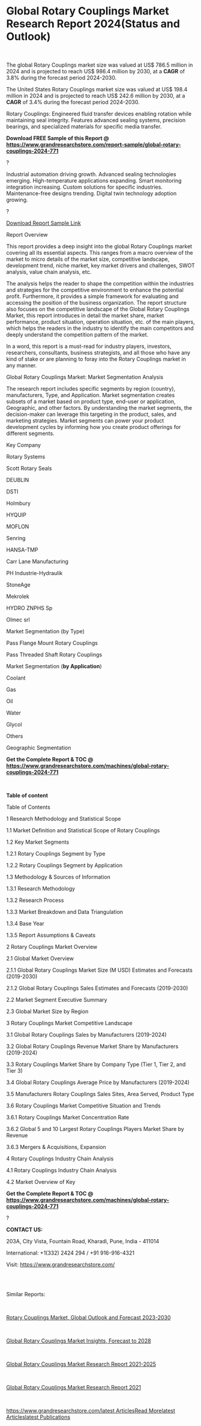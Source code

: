 <h1>Global Rotary Couplings Market Research Report 2024(Status and Outlook)</h1><br/><p>The global Rotary Couplings market size was valued at US$ 786.5 million in 2024 and is projected to reach US$ 986.4 million by 2030, at a <strong>CAGR</strong> of 3.8% during the forecast period 2024-2030.</p>
 
 
 
 <p>The United States Rotary Couplings market size was valued at US$ 198.4 million in 2024 and is projected to reach US$ 242.6 million by 2030, at a <strong>CAGR</strong> of 3.4% during the forecast period 2024-2030.</p>
 
 
 
 <p>Rotary Couplings: Engineered fluid transfer devices enabling rotation while maintaining seal integrity. Features advanced sealing systems, precision bearings, and specialized materials for specific media transfer.</p>
 
 
 
 <div><b>Download FREE Sample of this Report @ <a href="https://www.grandresearchstore.com/report-sample/global-rotary-couplings-2024-771">https://www.grandresearchstore.com/report-sample/global-rotary-couplings-2024-771</a></b></div>
 
 
 
 <p>? </p>
 
 
 
 <p>Industrial automation driving growth. Advanced sealing technologies emerging. High-temperature applications expanding. Smart monitoring integration increasing. Custom solutions for specific industries. Maintenance-free designs trending. Digital twin technology adoption growing.</p>
 
 
 
 <p>? </p>
 
 
 
 <p><a href="https://www.grandresearchstore.com/mr-admin/report-sample/global-rotary-couplings-2024-771">Download Report Sample Link</a></p>
 
 
 
 <p>Report Overview</p>
 
 
 
 <p>This report provides a deep insight into the global Rotary Couplings market covering all its essential aspects. This ranges from a macro overview of the market to micro details of the market size, competitive landscape, development trend, niche market, key market drivers and challenges, SWOT analysis, value chain analysis, etc.</p>
 
 
 
 <p>The analysis helps the reader to shape the competition within the industries and strategies for the competitive environment to enhance the potential profit. Furthermore, it provides a simple framework for evaluating and accessing the position of the business organization. The report structure also focuses on the competitive landscape of the Global Rotary Couplings Market, this report introduces in detail the market share, market performance, product situation, operation situation, etc. of the main players, which helps the readers in the industry to identify the main competitors and deeply understand the competition pattern of the market.</p>
 
 
 
 <p>In a word, this report is a must-read for industry players, investors, researchers, consultants, business strategists, and all those who have any kind of stake or are planning to foray into the Rotary Couplings market in any manner.</p>
 
 
 
 <p>Global Rotary Couplings Market: Market Segmentation Analysis</p>
 
 
 
 <p>The research report includes specific segments by region (country), manufacturers, Type, and Application. Market segmentation creates subsets of a market based on product type, end-user or application, Geographic, and other factors. By understanding the market segments, the decision-maker can leverage this targeting in the product, sales, and marketing strategies. Market segments can power your product development cycles by informing how you create product offerings for different segments.</p>
 
 
 
 <p>Key Company</p>
 
 
 
 <p>Rotary Systems</p>
 
 
 
 <p>Scott Rotary Seals</p>
 
 
 
 <p>DEUBLIN</p>
 
 
 
 <p>DSTI</p>
 
 
 
 <p>Holmbury</p>
 
 
 
 <p>HYQUIP</p>
 
 
 
 <p>MOFLON</p>
 
 
 
 <p>Senring</p>
 
 
 
 <p>HANSA-TMP</p>
 
 
 
 <p>Carr Lane Manufacturing</p>
 
 
 
 <p>PH Industrie-Hydraulik</p>
 
 
 
 <p>StoneAge</p>
 
 
 
 <p>Mekrolek</p>
 
 
 
 <p>HYDRO ZNPHS Sp</p>
 
 
 
 <p>Olmec srl</p>
 
 
 
 <p>Market Segmentation (by Type)</p>
 
 
 
 <p>Pass Flange Mount Rotary Couplings</p>
 
 
 
 <p>Pass Threaded Shaft Rotary Couplings</p>
 
 
 
 <p>Market Segmentation (<strong>by Application</strong>)</p>
 
 
 
 <p>Coolant</p>
 
 
 
 <p>Gas</p>
 
 
 
 <p>Oil</p>
 
 
 
 <p>Water</p>
 
 
 
 <p>Glycol</p>
 
 
 
 <p>Others</p>
 
 
 
 <p>Geographic Segmentation</p>
 
 
 
 <div><b>Get the Complete Report & TOC @ <a href="https://www.grandresearchstore.com/machines/global-rotary-couplings-2024-771">https://www.grandresearchstore.com/machines/global-rotary-couplings-2024-771</a></b></div>
 
 
 
 <p><br />
 
 <b>Table of content</b></p>
 
 
 
 <p>Table of Contents<br />
 
 1 Research Methodology and Statistical Scope<br />
 
 1.1 Market Definition and Statistical Scope of Rotary Couplings<br />
 
 1.2 Key Market Segments<br />
 
 1.2.1 Rotary Couplings Segment by Type<br />
 
 1.2.2 Rotary Couplings Segment by Application<br />
 
 1.3 Methodology & Sources of Information<br />
 
 1.3.1 Research Methodology<br />
 
 1.3.2 Research Process<br />
 
 1.3.3 Market Breakdown and Data Triangulation<br />
 
 1.3.4 Base Year<br />
 
 1.3.5 Report Assumptions & Caveats<br />
 
 2 Rotary Couplings Market Overview<br />
 
 2.1 Global Market Overview<br />
 
 2.1.1 Global Rotary Couplings Market Size (M USD) Estimates and Forecasts (2019-2030)<br />
 
 2.1.2 Global Rotary Couplings Sales Estimates and Forecasts (2019-2030)<br />
 
 2.2 Market Segment Executive Summary<br />
 
 2.3 Global Market Size by Region<br />
 
 3 Rotary Couplings Market Competitive Landscape<br />
 
 3.1 Global Rotary Couplings Sales by Manufacturers (2019-2024)<br />
 
 3.2 Global Rotary Couplings Revenue Market Share by Manufacturers (2019-2024)<br />
 
 3.3 Rotary Couplings Market Share by Company Type (Tier 1, Tier 2, and Tier 3)<br />
 
 3.4 Global Rotary Couplings Average Price by Manufacturers (2019-2024)<br />
 
 3.5 Manufacturers Rotary Couplings Sales Sites, Area Served, Product Type<br />
 
 3.6 Rotary Couplings Market Competitive Situation and Trends<br />
 
 3.6.1 Rotary Couplings Market Concentration Rate<br />
 
 3.6.2 Global 5 and 10 Largest Rotary Couplings Players Market Share by Revenue<br />
 
 3.6.3 Mergers & Acquisitions, Expansion<br />
 
 4 Rotary Couplings Industry Chain Analysis<br />
 
 4.1 Rotary Couplings Industry Chain Analysis<br />
 
 4.2 Market Overview of Key</p>
 
 
 
 <div><b>Get the Complete Report & TOC @ <a href="https://www.grandresearchstore.com/machines/global-rotary-couplings-2024-771">https://www.grandresearchstore.com/machines/global-rotary-couplings-2024-771</a></b></div>
 
 
 
 <p>? </p>
 
 
 
 <p><b>CONTACT US:</b><br />
 
 203A, City Vista, Fountain Road, Kharadi, Pune, India - 411014<br />
 
 International: +1(332) 2424 294 / +91 916-916-4321<br />
 
 Visit: <a href="https://www.grandresearchstore.com/">https://www.grandresearchstore.com/</a><br />
 
 <br />
 
 <br />
 
 Similar Reports:<br />
 
 <br />
 
 <a href="https://www.grandresearchstore.com/machines/global-rotary-couplings-forecast-2023-2030-213">Rotary Couplings Market, Global Outlook and Forecast 2023-2030</a><br />
 
 <br />
 
 <a href="https://www.grandresearchstore.com/machines/global-rotary-couplings-2028-875">Global Rotary Couplings Market Insights, Forecast to 2028</a><br />
 
 <br />
 
 <a href="https://www.grandresearchstore.com/manufacturing-and-construction/global-rotary-couplings-2021-2025-961">Global Rotary Couplings Market Research Report 2021-2025</a><br />
 
 <br />
 
 <a href="https://www.grandresearchstore.com/manufacturing-and-construction/global-rotary-couplings-2021-788">Global Rotary Couplings Market Research Report 2021</a><br />
 
 <br />
 
 <a href="https://gyeongbokgung.com">https://www.grandresearchstore.com/</a><a href="https://hallyeomaritime.com">latest Articles</a><a href="https://jingwansa.com">Read More</a><a href="https://nguoiviet.jp/">latest Articles</a><a href="https://www.intelmarketresearch.com/">latest Publications</a></p>